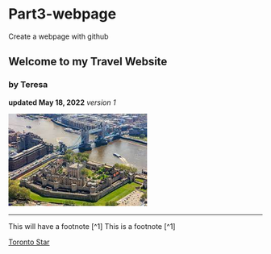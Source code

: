# Part3-webpage
Create a webpage with github
## Welcome to my Travel Website
### by Teresa

**updated May 18, 2022**
*version 1*

![London Tower pic](https://github.com/rosst777/Part3-webpage/blob/main/London%20Tower.jpg)


---
This will have a footnote [^1] This is a footnote [^1]

[Toronto Star](https://www.thestar.com)
